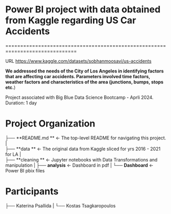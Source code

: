 # Power BI project with data obtained from Kaggle regarding US Car Accidents

==============================================================================

URL https://www.kaggle.com/datasets/sobhanmoosavi/us-accidents

**We addressed the needs of the City of Los Angeles in identifying factors that are affecting car accidents.
Parameters involved time factors, weather factors and characteristics of the area (junctions, bumps, stops etc.**)

Project associated with Big Blue Data Science Bootcamp - Aprli 2024. Duration: 1 day


# Project Organization

├── **README.md  **         <- The top-level README for navigating this project.
|	
├── **data  **              <- The original data from Kaggle sliced for yrs 2016 - 2021 for LA
|  
├── **cleaning **           <- Jupyter notebooks with Data Transformations and manipulation
|
├── **analysis**            <- Dashboard in pdf
|
└── **Dashboard**          <-  Power BI pbix files 


# Participants

├── Katerina Psallida
|
└── Kostas Tsagkaropoulos


